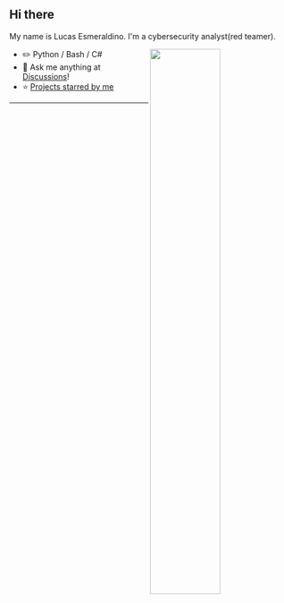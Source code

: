 ## Hi there

My name is Lucas Esmeraldino. I'm a cybersecurity analyst(red teamer).

<picture>
    <source media="(prefers-color-scheme: light)" srcset="https://github-readme-stats-ouuan.vercel.app/api?username=esmeraldino-lk&theme=dark&show_icons=true">
    <img align="right" width="50%" src="https://github-readme-stats-ouuan.vercel.app/api?username=esmeraldino-lk&show_icons=true">
</picture>

-   :pencil2: Python / Bash / C#
-   :thought_balloon: Ask me anything at [Discussions](https://github.com/esmeraldino-lk/esmeraldino-lk/discussions/new/choose)!
-   :star: [Projects starred by me](AWESOME-STARS.md)

---
